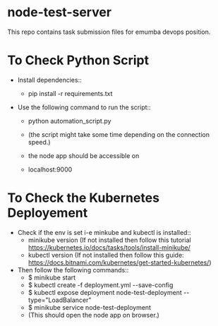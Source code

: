 # node-test-server
This repo contains task submission files for emumba devops position.

# To Check Python Script
* Install dependencies::  
   - pip install -r requirements.txt


* Use the following command to run the script::
    - python automation_script.py 
    - (the script might take some time depending on the connection speed.)
    
    - the node app should be accessible on 
    - localhost:9000

# To Check the Kubernetes Deployement
* Check if the env is set i-e minkube and kubectl is installed::
    - minikube version (If not installed then follow this tutorial https://kubernetes.io/docs/tasks/tools/install-minikube/
    - kubectl version (If not installed then follow this guide: https://docs.bitnami.com/kubernetes/get-started-kubernetes/)
* Then follow the following commands::
    - $ minikube start
    - $ kubectl create -f deployment.yml --save-config
    - $ kubectl expose deployment node-test-deployment --type="LoadBalancer"
    - $ minikube service node-test-deployment 
    - (This should open the node app on browser.)
